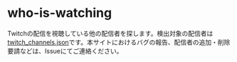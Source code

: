 # who-is-watching
Twitchの配信を視聴している他の配信者を探します。検出対象の配信者は[twitch_channels.json](./twitch_channels.json)です。本サイトにおけるバグの報告、配信者の追加・削除要請などは、Issueにてご連絡ください。